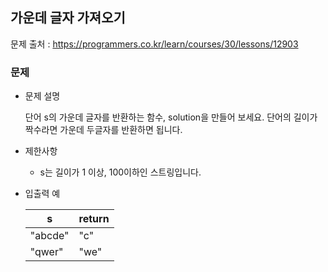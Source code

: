 ## 가운데 글자 가져오기

문제 출처 : https://programmers.co.kr/learn/courses/30/lessons/12903

### 문제

- 문제 설명

  단어 s의 가운데 글자를 반환하는 함수, solution을 만들어 보세요. 단어의 길이가 짝수라면 가운데 두글자를 반환하면 됩니다.

- 제한사항

  - s는 길이가 1 이상, 100이하인 스트링입니다.
  
- 입출력 예

  | s       | return |
  | ------- | ------ |
  | "abcde" | "c"    |
  | "qwer"  | "we"   |
